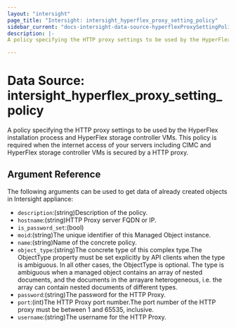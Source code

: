 ```yaml
---
layout: "intersight"
page_title: "Intersight: intersight_hyperflex_proxy_setting_policy"
sidebar_current: "docs-intersight-data-source-hyperflexProxySettingPolicy"
description: |-
A policy specifying the HTTP proxy settings to be used by the HyperFlex installation process and HyperFlex storage controller VMs. This policy is required when the internet access of your servers including CIMC and HyperFlex storage controller VMs is secured by a HTTP proxy.

---
```


# Data Source: intersight_hyperflex_proxy_setting_policy
A policy specifying the HTTP proxy settings to be used by the HyperFlex installation process and HyperFlex storage controller VMs. This policy is required when the internet access of your servers including CIMC and HyperFlex storage controller VMs is secured by a HTTP proxy.

## Argument Reference
The following arguments can be used to get data of already created objects in Intersight appliance:
* `description`:(string)Description of the policy.
* `hostname`:(string)HTTP Proxy server FQDN or IP.
* `is_password_set`:(bool)
* `moid`:(string)The unique identifier of this Managed Object instance.
* `name`:(string)Name of the concrete policy.
* `object_type`:(string)The concrete type of this complex type.The ObjectType property must be set explicitly by API clients when the type is ambiguous. In all other cases, the ObjectType is optional. The type is ambiguous when a managed object contains an array of nested documents, and the documents in the arrayare heterogeneous, i.e. the array can contain nested documents of different types.
* `password`:(string)The password for the HTTP Proxy.
* `port`:(int)The HTTP Proxy port number.The port number of the HTTP proxy must be between 1 and 65535, inclusive.
* `username`:(string)The username for the HTTP Proxy.
